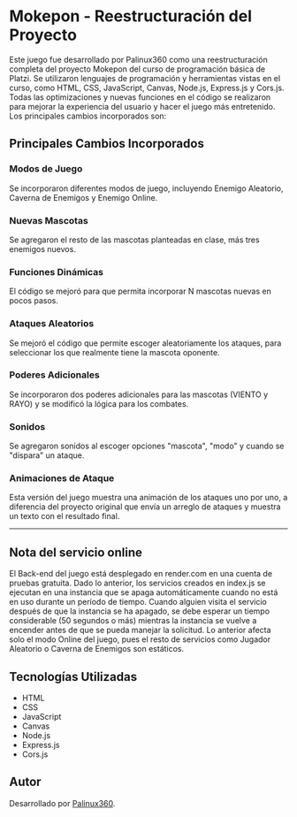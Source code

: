 # Mokepon - Reestructuración del Proyecto

Este juego fue desarrollado por Palinux360 como una reestructuración completa del proyecto Mokepon del curso de programación básica de Platzi. Se utilizaron lenguajes de programación y herramientas vistas en el curso, como HTML, CSS, JavaScript, Canvas, Node.js, Express.js y Cors.js. Todas las optimizaciones y nuevas funciones en el código se realizaron para mejorar la experiencia del usuario y hacer el juego más entretenido. Los principales cambios incorporados son:

## Principales Cambios Incorporados

### Modos de Juego
Se incorporaron diferentes modos de juego, incluyendo Enemigo Aleatorio, Caverna de Enemigos y Enemigo Online.

### Nuevas Mascotas
Se agregaron el resto de las mascotas planteadas en clase, más tres enemigos nuevos.

### Funciones Dinámicas
El código se mejoró para que permita incorporar N mascotas nuevas en pocos pasos.

### Ataques Aleatorios
Se mejoró el código que permite escoger aleatoriamente los ataques, para seleccionar los que realmente tiene la mascota oponente.

### Poderes Adicionales
Se incorporaron dos poderes adicionales para las mascotas (VIENTO y RAYO) y se modificó la lógica para los combates.

### Sonidos
Se agregaron sonidos al escoger opciones "mascota", "modo" y cuando se "dispara" un ataque.

### Animaciones de Ataque
Esta versión del juego muestra una animación de los ataques uno por uno, a diferencia del proyecto original que envía un arreglo de ataques y muestra un texto con el resultado final.

---

## Nota del servicio online
El Back-end del juego está desplegado en render.com en una cuenta de pruebas gratuita. Dado lo anterior, los servicios creados en index.js se ejecutan en una instancia que se apaga automáticamente cuando no está en uso durante un período de tiempo. Cuando alguien visita el servicio después de que la instancia se ha apagado, se debe esperar un tiempo considerable (50 segundos o más) mientras la instancia se vuelve a encender antes de que se pueda manejar la solicitud. Lo anterior afecta solo el modo Online del juego, pues el resto de servicios como Jugador Aleatorio o Caverna de Enemigos son estáticos.

## Tecnologías Utilizadas

- HTML
- CSS
- JavaScript
- Canvas
- Node.js
- Express.js
- Cors.js

## Autor

Desarrollado por [Palinux360](https://github.com/Palinux360).


